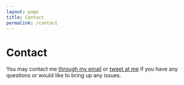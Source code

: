 ```yaml
---
layout: page
title: Contact
permalink: /contact
---
```


# Contact

You may contact me [through my email](mailto:hello@arneldy.com) or [tweet at me](https://twitter.com/intent/tweet?text=%40arnelckdy) if you have any questions or would like to bring up any issues.
